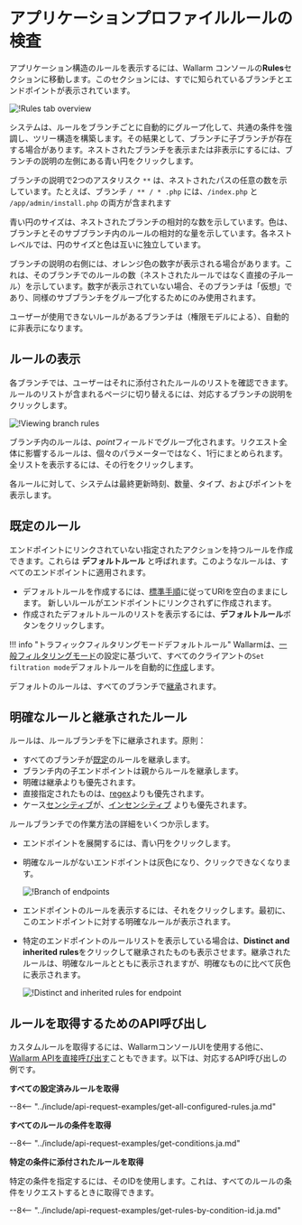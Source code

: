 [img-rules-overview]:       ../../images/user-guides/rules/rules-overview.png
[img-view-rules]:           ../../images/user-guides/rules/view-rules.png

# アプリケーションプロファイルルールの検査

アプリケーション構造のルールを表示するには、Wallarm コンソールの**Rules**セクションに移動します。このセクションには、すでに知られているブランチとエンドポイントが表示されています。

![!Rules tab overview][img-rules-overview]

システムは、ルールをブランチごとに自動的にグループ化して、共通の条件を強調し、ツリー構造を構築します。その結果として、ブランチに子ブランチが存在する場合があります。ネストされたブランチを表示または非表示にするには、ブランチの説明の左側にある青い円をクリックします。

ブランチの説明で2つのアスタリスク `**` は、ネストされたパスの任意の数を示しています。たとえば、ブランチ `/ ** / * .php` には、`/index.php` と `/app/admin/install.php` の両方が含まれます

青い円のサイズは、ネストされたブランチの相対的な数を示しています。色は、ブランチとそのサブブランチ内のルールの相対的な量を示しています。各ネストレベルでは、円のサイズと色は互いに独立しています。

ブランチの説明の右側には、オレンジ色の数字が表示される場合があります。これは、そのブランチでのルールの数（ネストされたルールではなく直接の子ルール）を示しています。数字が表示されていない場合、そのブランチは「仮想」であり、同様のサブブランチをグループ化するためにのみ使用されます。

ユーザーが使用できないルールがあるブランチは（権限モデルによる）、自動的に非表示になります。



## ルールの表示

各ブランチでは、ユーザーはそれに添付されたルールのリストを確認できます。ルールのリストが含まれるページに切り替えるには、対応するブランチの説明をクリックします。

![!Viewing branch rules][img-view-rules]

ブランチ内のルールは、*point*フィールドでグループ化されます。リクエスト全体に影響するルールは、個々のパラメーターではなく、1行にまとめられます。全リストを表示するには、その行をクリックします。

各ルールに対して、システムは最終更新時刻、数量、タイプ、およびポイントを表示します。

## 既定のルール

エンドポイントにリンクされていない指定されたアクションを持つルールを作成できます。これらは **デフォルトルール** と呼ばれます。このようなルールは、すべてのエンドポイントに適用されます。

* デフォルトルールを作成するには、[標準手順](add-rule.ja.md)に従ってURIを空白のままにします。 新しいルールがエンドポイントにリンクされずに作成されます。
* 作成されたデフォルトルールのリストを表示するには、**デフォルトルール**ボタンをクリックします。

!!! info "トラフィックフィルタリングモードデフォルトルール"
    Wallarmは、[一般フィルタリングモード](../../admin-en/configure-wallarm-mode.ja.md#setting-up-the-general-filtration-rule-in-wallarm-console)の設定に基づいて、すべてのクライアントの`Set filtration mode`デフォルトルールを自動的に[作成](wallarm-mode-rule.ja.md#default-instance-of-rule)します。

デフォルトのルールは、すべてのブランチで[継承](#distinct-and-inherited-rules)されます。

## 明確なルールと継承されたルール

ルールは、ルールブランチを下に継承されます。原則：

* すべてのブランチが[既定](#default-rules)のルールを継承します。
* ブランチ内の子エンドポイントは親からルールを継承します。
* 明確は継承よりも優先されます。
* 直接指定されたものは、[regex](add-rule.ja.md#condition-type-regex)よりも優先されます。
* ケース[センシティブ](add-rule.ja.md#condition-type-equal)が、[インセンシティブ](add-rule.ja.md#condition-type-iequal-aa) よりも優先されます。

ルールブランチでの作業方法の詳細をいくつか示します。

* エンドポイントを展開するには、青い円をクリックします。
* 明確なルールがないエンドポイントは灰色になり、クリックできなくなります。

    ![!Branch of endpoints](../../images/user-guides/rules/rules-branch.png)

* エンドポイントのルールを表示するには、それをクリックします。最初に、このエンドポイントに対する明確なルールが表示されます。
* 特定のエンドポイントのルールリストを表示している場合は、**Distinct and inherited rules**をクリックして継承されたものも表示させます。継承されたルールは、明確なルールとともに表示されますが、明確なものに比べて灰色に表示されます。

    ![!Distinct and inherited rules for endpoint][img-view-rules]

## ルールを取得するためのAPI呼び出し

カスタムルールを取得するには、WallarmコンソールUIを使用する他に、[Wallarm APIを直接呼び出す](../../api/overview.ja.md)こともできます。以下は、対応するAPI呼び出しの例です。

**すべての設定済みルールを取得**

--8<-- "../include/api-request-examples/get-all-configured-rules.ja.md"

**すべてのルールの条件を取得**

--8<-- "../include/api-request-examples/get-conditions.ja.md"

**特定の条件に添付されたルールを取得**

特定の条件を指定するには、そのIDを使用します。これは、すべてのルールの条件をリクエストするときに取得できます。

--8<-- "../include/api-request-examples/get-rules-by-condition-id.ja.md"
